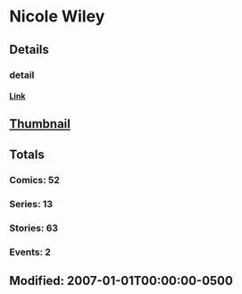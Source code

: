 # Nicole  Wiley 
## Details
### detail
#### [Link](http://marvel.com/comics/creators/5258/nicole_wiley?utm_campaign=apiRef&utm_source=225578a89fc76f3d20fbffda5d17a88d)
## [Thumbnail](http://i.annihil.us/u/prod/marvel/i/mg/b/40/image_not_available.jpg)
## Totals
### Comics: 52
### Series: 13
### Stories: 63
### Events: 2
## Modified: 2007-01-01T00:00:00-0500